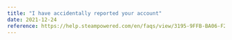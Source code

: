 ```yaml
---
title: "I have accidentally reported your account"
date: 2021-12-24
reference: https://help.steampowered.com/en/faqs/view/3195-9FFB-BA06-F25B
---
```


<!-- Ullamco et nostrud magna commodo nostrud ... -->